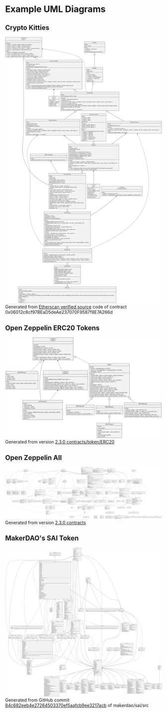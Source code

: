 # Example UML Diagrams

## Crypto Kitties
![CryptoKitties](./cryptoKitties.svg)
Generated from [Etherscan verified source](https://etherscan.io/address/0x06012c8cf97bead5deae237070f9587f8e7a266d#code) code of contract 0x06012c8cf97BEaD5deAe237070F9587f8E7A266d

## Open Zeppelin ERC20 Tokens
![Open Zeppelin ERC20](./OpenZeppelinERC20.svg)
Generated from version [2.3.0 contracts/token/ERC20](https://github.com/OpenZeppelin/openzeppelin-solidity/tree/v2.3.0/contracts/token/ERC20)

## Open Zeppelin All
![Open Zeppelin ERC20](./OpenZeppelinAll.svg)
Generated from version [2.3.0 contracts](https://github.com/OpenZeppelin/openzeppelin-solidity/tree/v2.3.0/contracts)

## MakerDAO's SAI Token
![MakerDAO](./MakerDAO_SAI.svg)
Generated from GitHub commit [84c682eeb4e27264503370ef5aafcb9ee3217acb](https://github.com/makerdao/sai/tree/84c682eeb4e27264503370ef5aafcb9ee3217acb/src) of makerdao/sai/src
